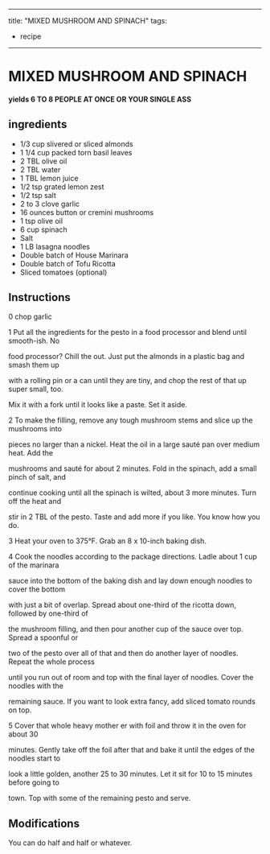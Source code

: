 
---
title: "MIXED MUSHROOM AND SPINACH"
tags:
  - recipe
---
# MIXED MUSHROOM AND SPINACH



#### yields  6 TO 8 PEOPLE AT ONCE OR YOUR SINGLE ASS


## ingredients
* 1/3 cup slivered or sliced almonds 
* 1 1/4 cup packed torn basil leaves 
* 2 TBL olive oil 
* 2 TBL water 
* 1 TBL lemon juice 
* 1/2 tsp grated lemon zest 
* 1/2 tsp salt 
* 2 to 3 clove garlic 
* 16 ounces button or cremini mushrooms 
* 1 tsp olive oil 
* 6 cup spinach 
* Salt 
* 1 LB lasagna noodles 
* Double batch of House Marinara 
* Double batch of Tofu Ricotta 
* Sliced tomatoes (optional)



## Instructions
0 chop garlic

1 Put all the ingredients for the pesto in a food processor and blend until smooth-ish. No

food processor? Chill the   out. Just put the almonds in a plastic bag and smash them up

with a rolling pin or a can until they are tiny, and chop the rest of that    up super small, too.

Mix it with a fork until it looks like a paste. Set it aside.

2 To make the filling, remove any tough mushroom stems and slice up the mushrooms into

pieces no larger than a nickel. Heat the oil in a large sauté pan over medium heat. Add the

mushrooms and sauté for about 2 minutes. Fold in the spinach, add a small pinch of salt, and

continue cooking until all the spinach is wilted, about 3 more minutes. Turn off the heat and

stir in 2 TBL of the pesto. Taste and add more if you like. You know how you do.

3 Heat your oven to 375°F. Grab an 8 x 10-inch baking dish.

4 Cook the noodles according to the package directions. Ladle about 1 cup of the marinara

sauce into the bottom of the baking dish and lay down enough noodles to cover the bottom

with just a bit of overlap. Spread about one-third of the ricotta down, followed by one-third of

the mushroom filling, and then pour another cup of the sauce over top. Spread a spoonful or

two of the pesto over all of that and then do another layer of noodles. Repeat the whole process

until you run out of room and top with the final layer of noodles. Cover the noodles with the

remaining sauce. If you want to look extra  fancy, add sliced tomato rounds on top.

5 Cover that whole heavy mother er with foil and throw it in the oven for about 30

minutes. Gently take off the foil after that and bake it until the edges of the noodles start to

look a little golden, another 25 to 30 minutes. Let it sit for 10 to 15 minutes before going to

town. Top with some of the remaining pesto and serve.



## Modifications
You can do half and half or whatever.




